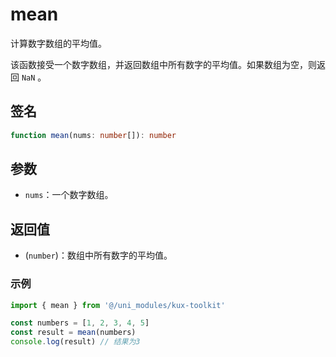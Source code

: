 # mean <Badge type="tip" text="^1.0.2" />

计算数字数组的平均值。

该函数接受一个数字数组，并返回数组中所有数字的平均值。如果数组为空，则返回 `NaN` 。

## 签名

```ts
function mean(nums: number[]): number
```

## 参数

- `nums`：一个数字数组。

## 返回值

- (`number`)：数组中所有数字的平均值。

### 示例

```ts
import { mean } from '@/uni_modules/kux-toolkit'

const numbers = [1, 2, 3, 4, 5]
const result = mean(numbers)
console.log(result) // 结果为3
```
